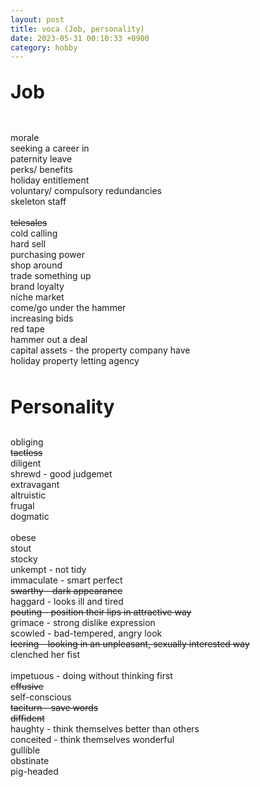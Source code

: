 ```yaml
---
layout: post
title: voca (Job, personality)
date: 2023-05-31 00:10:33 +0900
category: hobby
---
```

<p style="font-size:30px;"><b> Job </b></p>
<br/>
morale
<br/>
seeking a career in
<br/>
paternity leave
<br/>
perks/ benefits
<br/>
holiday entitlement
<br/>
voluntary/ compulsory redundancies
<br/>
skeleton staff
<br/>
<br/>
<del> telesales </del>
<br/>
cold calling
<br/>
hard sell
<br/>
purchasing power
<br/>
shop around
<br/>
trade something up
<br/>
brand loyalty
<br/>
niche market
<br/>
come/go under the hammer
<br/>
increasing bids 
<br/>
red tape
<br/>
hammer out a deal
<br/>
capital assets - the property company have
<br/>
holiday property letting agency
<br/>
<br/>
<p style="font-size:30px;"><b> Personality </b></p>

obliging
<br/>
<del> tactless </del>
<br/>
diligent
<br/>
shrewd - good judgemet
<br/>
extravagant
<br/>
altruistic
<br/>
frugal
<br/>
dogmatic
<br/>
<br/>
obese
<br/>
stout
<br/>
stocky
<br/>
unkempt - not tidy
<br/>
immaculate - smart perfect
<br/>
<del> swarthy - dark appearance </del>
<br/>
haggard - looks ill and tired
<br/>
<del> pouting - position their lips in attractive way </del>
<br/>
grimace - strong dislike expression
<br/>
scowled -  bad-tempered, angry look
<br/>
<del> leering - looking in an unpleasant, sexually interested way </del>
<br/>
clenched her fist
<br/>
<br/>
impetuous - doing without thinking first
<br/>
<del> effusive </del>
<br/>
self-conscious
<br/>
<del> taciturn - save words </del>
<br/>
<del> diffident </del>
<br/>
haughty - think themselves better than others
<br/>
conceited - think themselves wonderful
<br/>
gullible
<br/>
obstinate
<br/>
pig-headed